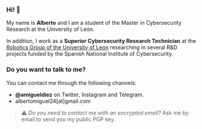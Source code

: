 ### Hi! 👋
My name is **Alberto** and I am a student of the Master in Cybersecurity Research at the University of León.

In addition, I work as a **Superior Cybersecurity Research Technician** at the [Robotics Group of the University of León](https://robotica.unileon.es) researching in several R&D projects funded by the Spanish National Institute of Cybersecurity.



### Do you want to talk to me?
You can contact me through the following channels:
 - **@amigueldiez** on Twitter, Instagram and Telegram.
 - albertomiguel24[at]gmail.com

> ⚠️ *Do you need to contact me with an encrypted email?* Ask me by email to send you my public PGP key.




<!--
**amigueldiez/amigueldiez** is a ✨ _special_ ✨ repository because its `README.md` (this file) appears on your GitHub profile.

Here are some ideas to get you started:

- 🔭 I’m currently working on ...
- 🌱 I’m currently learning ...
- 👯 I’m looking to collaborate on ...
- 🤔 I’m looking for help with ...
- 💬 Ask me about ...
- 📫 How to reach me: ...
- 😄 Pronouns: ...
- ⚡ Fun fact: ...
-->
